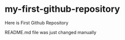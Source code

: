 # my-first-github-repository
Here is First Github Repository

README.md file was just changed manually
